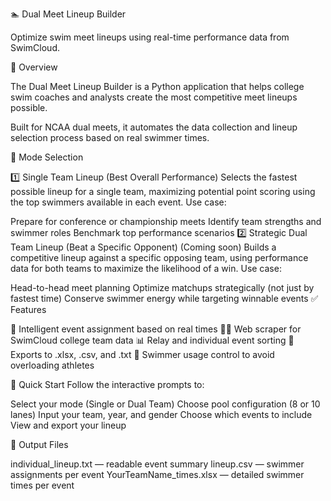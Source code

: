 🏊 Dual Meet Lineup Builder

Optimize swim meet lineups using real-time performance data from SwimCloud.

📌 Overview

The Dual Meet Lineup Builder is a Python application that helps college swim coaches and analysts create the most competitive meet lineups possible.

Built for NCAA dual meets, it automates the data collection and lineup selection process based on real swimmer times.

🧠 Mode Selection

1️⃣ Single Team Lineup (Best Overall Performance)
Selects the fastest possible lineup for a single team, maximizing potential point scoring using the top swimmers available in each event.
Use case:

Prepare for conference or championship meets
Identify team strengths and swimmer roles
Benchmark top performance scenarios
2️⃣ Strategic Dual Team Lineup (Beat a Specific Opponent)
(Coming soon) Builds a competitive lineup against a specific opposing team, using performance data for both teams to maximize the likelihood of a win.
Use case:

Head-to-head meet planning
Optimize matchups strategically (not just by fastest time)
Conserve swimmer energy while targeting winnable events
✅ Features

🧠 Intelligent event assignment based on real times
🕵️‍♂️ Web scraper for SwimCloud college team data
📊 Relay and individual event sorting
📁 Exports to .xlsx, .csv, and .txt
🧮 Swimmer usage control to avoid overloading athletes

🚀 Quick Start
Follow the interactive prompts to:

Select your mode (Single or Dual Team)
Choose pool configuration (8 or 10 lanes)
Input your team, year, and gender
Choose which events to include
View and export your lineup

📂 Output Files

individual_lineup.txt — readable event summary
lineup.csv — swimmer assignments per event
YourTeamName_times.xlsx — detailed swimmer times per event
